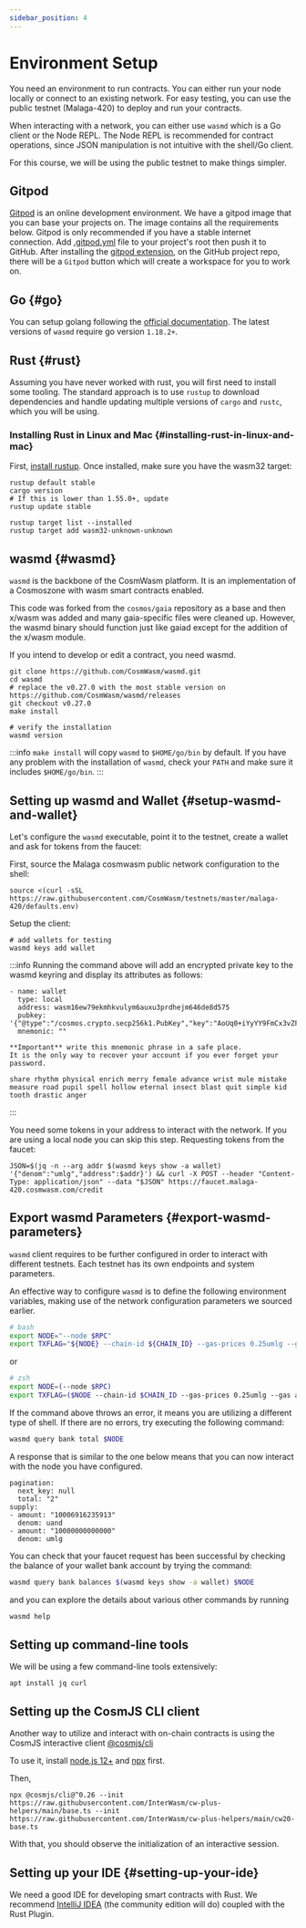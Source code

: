 ```yaml
---
sidebar_position: 4
---
```


# Environment Setup

You need an environment to run contracts. You can either run your node locally or connect to an existing network. For
easy testing, you can use the public testnet (Malaga-420) to deploy and run your contracts.

When interacting with a network, you can either use `wasmd` which is a Go client or the Node REPL. The Node REPL is
recommended for contract operations, since JSON manipulation is not intuitive with the shell/Go client.

For this course, we will be using the public testnet to make things simpler.

## Gitpod

[Gitpod](https://www.gitpod.io/) is an online development environment. We have a gitpod image that you can base your
projects on. The image contains all the requirements below. Gitpod is only recommended if you have a stable internet connection.
Add [.gitpod.yml](https://github.com/CosmWasm/cosmwasm-template/blob/master/.gitpod.yml) file to your project's root
then push it to GitHub. After installing the [gitpod extension](https://www.gitpod.io/extension-activation/), on the GitHub
project repo, there will be a `Gitpod` button which will create a workspace for you to work on.

## Go {#go}

You can setup golang following the [official documentation](https://github.com/golang/go/wiki#working-with-go). The latest
versions of `wasmd`
require go version `1.18.2+`.

## Rust {#rust}

Assuming you have never worked with rust, you will first need to install some tooling. The standard approach is to
use `rustup` to download dependencies and handle updating multiple versions of
`cargo` and `rustc`, which you will be using.

### Installing Rust in Linux and Mac {#installing-rust-in-linux-and-mac}

First, [install rustup](https://rustup.rs/). Once installed, make sure you have the wasm32 target:

```shell
rustup default stable
cargo version
# If this is lower than 1.55.0+, update
rustup update stable

rustup target list --installed
rustup target add wasm32-unknown-unknown
```

## wasmd {#wasmd}

`wasmd` is the backbone of the CosmWasm platform. It is an implementation of a Cosmoszone with wasm smart contracts
enabled.

This code was forked from the `cosmos/gaia` repository as a base and then x/wasm was added and many
gaia-specific files were cleaned up. However, the wasmd binary should function just like gaiad except for the addition of the x/wasm
module.

If you intend to develop or edit a contract, you need wasmd.

```shell
git clone https://github.com/CosmWasm/wasmd.git
cd wasmd
# replace the v0.27.0 with the most stable version on https://github.com/CosmWasm/wasmd/releases
git checkout v0.27.0
make install

# verify the installation
wasmd version
```

:::info
`make install` will copy `wasmd` to `$HOME/go/bin`
 by default. If you have any problem with the installation of `wasmd`, check your `PATH` and make sure it includes `$HOME/go/bin`. 
:::

## Setting up wasmd and Wallet {#setup-wasmd-and-wallet}

Let's configure the `wasmd` executable, point it to the testnet, create a wallet and ask for tokens from the faucet:

First, source the Malaga cosmwasm public network configuration to the shell:

```shell
source <(curl -sSL https://raw.githubusercontent.com/CosmWasm/testnets/master/malaga-420/defaults.env)
```

Setup the client:

```shell
# add wallets for testing
wasmd keys add wallet
```
:::info
Running the command above will add an encrypted private key to the wasmd keyring and display its attributes as follows: 
```
- name: wallet
  type: local
  address: wasm16ew79ekmhkvulym6auxu3prdhejm646de8d575
  pubkey: '{"@type":"/cosmos.crypto.secp256k1.PubKey","key":"AoUq0+iYyYY9FmCx3vZF2EHhvCq1zDQxIXAH8lEsjOPZ"}'
  mnemonic: ""

**Important** write this mnemonic phrase in a safe place.
It is the only way to recover your account if you ever forget your password.

share rhythm physical enrich merry female advance wrist mule mistake measure road pupil spell hollow eternal insect blast quit simple kid tooth drastic anger
```
:::

You need some tokens in your address to interact with the network. If you are using a local node you can skip this step. Requesting tokens
from the faucet:

```shell
JSON=$(jq -n --arg addr $(wasmd keys show -a wallet) '{"denom":"umlg","address":$addr}') && curl -X POST --header "Content-Type: application/json" --data "$JSON" https://faucet.malaga-420.cosmwasm.com/credit
```

## Export wasmd Parameters {#export-wasmd-parameters}

`wasmd` client requires to be further configured in order to interact with different testnets.
Each testnet has its own endpoints and system parameters.

An effective way to configure `wasmd` is to define the following environment variables, making use of the network configuration parameters we sourced earlier.

```bash
# bash
export NODE="--node $RPC"
export TXFLAG="${NODE} --chain-id ${CHAIN_ID} --gas-prices 0.25umlg --gas auto --gas-adjustment 1.3"
```
or
```bash
# zsh
export NODE=(--node $RPC)
export TXFLAG=($NODE --chain-id $CHAIN_ID --gas-prices 0.25umlg --gas auto --gas-adjustment 1.3)
```

If the command above throws an error, it means you are utilizing a different type of shell. If there are no errors, try executing the following command:

```bash
wasmd query bank total $NODE
```
A response that is similar to the one below means that you can now interact with the node you have configured.
```shell
pagination:
  next_key: null
  total: "2"
supply:
- amount: "10006916235913"
  denom: uand
- amount: "10000000000000"
  denom: umlg
```
 You can check that your faucet request has been successful by checking the balance of your wallet bank account by trying the command:
```bash
wasmd query bank balances $(wasmd keys show -a wallet) $NODE
```
and you can explore the details about various other commands by running
```bash
wasmd help
```


## Setting up command-line tools

We will be using a few command-line tools extensively:
```shell
apt install jq curl
```

## Setting up the CosmJS CLI client

Another way to utilize and interact with on-chain contracts is using the CosmJS interactive client
[@cosmjs/cli](https://github.com/cosmos/cosmjs/tree/main/packages/cli)

To use it, install [node.js 12+](https://nodejs.org/en/download/) and [npx](https://www.npmjs.com/package/npx) first.

Then,

```shell
npx @cosmjs/cli@^0.26 --init https://raw.githubusercontent.com/InterWasm/cw-plus-helpers/main/base.ts --init https://raw.githubusercontent.com/InterWasm/cw-plus-helpers/main/cw20-base.ts
```

With that, you should observe the initialization of an interactive session.
## Setting up your IDE {#setting-up-your-ide}

We need a good IDE for developing smart contracts with Rust. We recommend [IntelliJ IDEA](https://www.jetbrains.com/idea/download/) (the community edition will do) coupled with the Rust Plugin.

